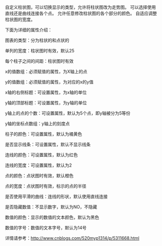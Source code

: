 自定义柱状图，可以切换显示的类型，允许将柱状图改为走势图。
可以选择使用直线还是曲线连接各个点。
允许任意修改柱状图的各个部分的颜色。
自适应调整柱状图的宽度。

下面为详细的属性介绍：

图表的类型：分为柱状的和点状的

单列的宽度：柱状图时有效，默认25

每个柱子之间的间距：柱状图时有效

x的值数组：必须赋值的属性，为X轴上的点

y的值数组：必须赋值的属性，为对应的x的y值

x轴的右侧标题：可设置属性，为x轴的单位

y轴的顶部标题：可设置属性，为y轴的单位

y轴上的点的个数：可设置属性，默认为5个点，即y轴被分为5等份

y轴的坐标点数组：y轴上的刻度点

柱子的颜色：可设置属性，默认为橘黄色

是否显示线条：可设置属性，默认不显示线条

连线的颜色：可设置属性，默认为红色

连线的宽度：可设置属性，默认为2

点的颜色：点状图时有效，默认橙色

点的宽度：点状图时有效，标示的点的半径

是否使用平滑的曲线：连线的形状，默认使用直线连接

是否隐藏数值：不显示数字，默认为NO，不隐藏

数值的颜色：显示的数值的文本颜色，默认为黑色

数值的字号：数值的文本字号，默认为14号

详情请参考：http://www.cnblogs.com/520myp1314/p/5311668.html
